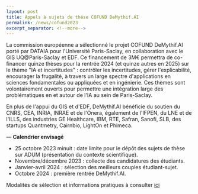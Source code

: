 ```yaml
---
layout: post
title: Appels à sujets de thèse COFUND DeMythif.AI
permalink: /news/cofund2023
excerpt_separator: <!--more-->
---
```

La commission européenne a sélectionné le projet COFUND DeMythif.AI porté par
DATAIA pour l'Université Paris-Saclay, en collaboration avec le GIS UQ@Paris-Saclay et EDF.
Ce financement de 3M€ permettra de co-financer quinze  thèses pour la rentrée 2024 (et quinze autres en 2025) sur le thème "IA et incertitudes" : contrôler les incertitudes, gérer
l'explicabilité, encourager la frugalité, à travers un large spectre d'applications en sciences fondamentales ou appliquées et en ingénierie. Ces thèmes sont volontairement ouverts pour permettre une intégration large des problématiques en et autour de l'IA au sein de Paris-Saclay.

<!--more-->

En plus de l'appui du GIS et d'EDF,
DeMythif.AI bénéficie du soutien du CNRS, CEA, INRIA, INRAE et de l'Onera, également de l'IFPEN, du LNE et de l'ILLS, des industries GE Healthcare, IBM, RTE, Safran, Sanofi, SLB, des startups Quantmetry, Cairnbio, LightOn et Phimeca.

—
**Calendrier envisagé**

- 25 octobre 2023 minuit : date limite pour le dépôt des sujets de thèse sur ADUM (présentation du contexte scientifique).
- Novembre/décembre 2023 : collecte des candidatures des étudiants.
- Janvier-avril 2024 : sélection des meilleurs couples étudiant-sujet.
- Octobre 2024 : première rentrée DeMythif.AI.


Modalités de sélection et informations pratiques à consulter [ici]( https://www.dataia.eu/actualites/cofund-demythifai-appel-sujets-de-these)

